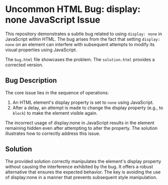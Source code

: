 # Uncommon HTML Bug: display: none JavaScript Issue

This repository demonstrates a subtle bug related to using `display: none` in JavaScript within HTML.  The bug arises from the fact that setting `display: none` on an element can interfere with subsequent attempts to modify its visual properties using JavaScript.

The `bug.html` file showcases the problem.  The `solution.html` provides a corrected version.

## Bug Description

The core issue lies in the sequence of operations:

1. An HTML element's display property is set to `none` using JavaScript.
2. After a delay, an attempt is made to change the display property (e.g., to `block`) to make the element visible again.

The incorrect usage of display:none in JavaScript results in the element remaining hidden even after attempting to alter the property. The solution illustrates how to correctly address this issue.

## Solution

The provided solution correctly manipulates the element's display property without causing the interference exhibited by the bug.  It offers a robust alternative that ensures the expected behavior.  The key is avoiding the use of display:none in a manner that prevents subsequent style manipulation.
